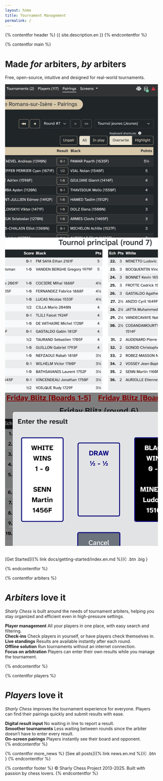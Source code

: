 ```yaml
---
layout: home
title: Tournament Management
permalink: /
---
```


{% contentfor header %}
{{ site.description.en }}
{% endcontentfor %}

{% contentfor main %}
# Made _for_ arbiters, _by_ arbiters
Free, open-source, intuitive and designed for real-world tournaments.

<div class="carousel" style="margin-bottom: 2rem">
  <img src="/assets/images/pairings.png">
  <img src="/assets/images/screen.png">
  <img src="/assets/images/result-modal-en.png">
</div>

[Get Started]({% link docs/getting-started/index.en.md %}){: .btn .big }

{% endcontentfor %}

{% contentfor arbiters %}
# _Arbiters_ love it
_Sharly Chess_ is built around the needs of tournament arbiters, helping you stay organized and efficient even in high-pressure settings.

<div class="features-inline">
  <div class="feature-box">
    <strong>Player management</strong>
    All your players in one place, with easy search and filtering.
  </div>
   <div class="feature-box">
    <strong>Check-ins</strong>
    Check players in yourself, or have players check themselves in.
  </div>
  <!--
  <div class="feature-box">
    <strong>Pairings</strong>
    Automated, fide compliant, and easy to adjust on the fly.
  </div>
  -->
  <div class="feature-box">
    <strong>Live standings</strong>
    Results are available instantly after each round.
  </div>
  <div class="feature-box">
    <strong>Offline solution</strong>
    Run tournaments without an internet connection.
  </div>
  <div class="feature-box">
    <strong>Focus on arbitration</strong>
    Players can enter their own results while you manage the tournament.
  </div>
</div>

{% endcontentfor %}

{% contentfor players %}
# _Players_ love it
_Sharly Chess_ improves the tournament experience for everyone.
Players can find their pairings quickly and submit results with ease.

<div class="features-inline">
  <div class="feature-box">
    <strong>Digital result input</strong>
    No waiting in line to report a result.
  </div>
  <div class="feature-box">
    <strong>Smoother tournaments</strong>
    Less waiting between rounds since the arbiter doesn’t have to enter every result.
  </div>
    <div class="feature-box">
    <strong>On-screen pairings</strong>
    Players instantly see their board and opponent.
  </div>
</div>
{% endcontentfor %}

{% contentfor more_news %}
[See all posts]({% link news.en.md %}){: .btn }
{% endcontentfor %}

{% contentfor footer %}
&copy; Sharly Chess Project 2013-2025. Built with passion by chess lovers.
{% endcontentfor %}
